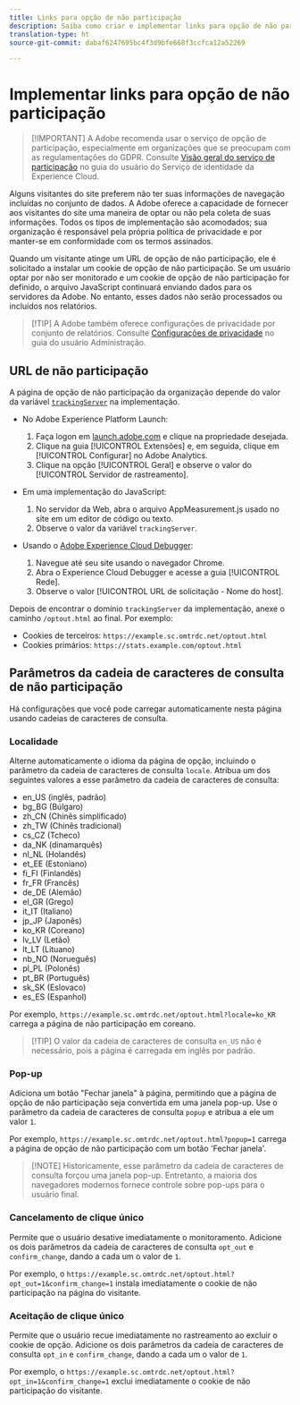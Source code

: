 ```yaml
---
title: Links para opção de não participação
description: Saiba como criar e implementar links para opção de não participação para visitantes do site.
translation-type: ht
source-git-commit: dabaf6247695bc4f3d9bfe668f3ccfca12a52269

---
```



# Implementar links para opção de não participação

>[!IMPORTANT] A Adobe recomenda usar o serviço de opção de participação, especialmente em organizações que se preocupam com as regulamentações do GDPR. Consulte [Visão geral do serviço de participação](https://docs.adobe.com/content/help/pt-BR/id-service/using/implementation/opt-in-service/optin-overview.html) no guia do usuário do Serviço de identidade da Experience Cloud.

Alguns visitantes do site preferem não ter suas informações de navegação incluídas no conjunto de dados. A Adobe oferece a capacidade de fornecer aos visitantes do site uma maneira de optar ou não pela coleta de suas informações. Todos os tipos de implementação são acomodados; sua organização é responsável pela própria política de privacidade e por manter-se em conformidade com os termos assinados.

Quando um visitante atinge um URL de opção de não participação, ele é solicitado a instalar um cookie de opção de não participação. Se um usuário optar por não ser monitorado e um cookie de opção de não participação for definido, o arquivo JavaScript continuará enviando dados para os servidores da Adobe. No entanto, esses dados não serão processados ou incluídos nos relatórios.

>[!TIP] A Adobe também oferece configurações de privacidade por conjunto de relatórios. Consulte [Configurações de privacidade](../../admin/admin/privacy-settings.md) no guia do usuário Administração.

## URL de não participação

A página de opção de não participação da organização depende do valor da variável [`trackingServer`](../vars/config-vars/trackingserver.md) na implementação.

* No Adobe Experience Platform Launch:
   1. Faça logon em [launch.adobe.com](https://launch.adobe.com) e clique na propriedade desejada.
   2. Clique na guia [!UICONTROL Extensões] e, em seguida, clique em [!UICONTROL Configurar] no Adobe Analytics.
   3. Clique na opção [!UICONTROL Geral] e observe o valor do [!UICONTROL Servidor de rastreamento].

* Em uma implementação do JavaScript:
   1. No servidor da Web, abra o arquivo AppMeasurement.js usado no site em um editor de código ou texto.
   2. Observe o valor da variável `trackingServer`.

* Usando o [Adobe Experience Cloud Debugger](https://docs.adobe.com/content/help/pt-BR/debugger/using/experience-cloud-debugger.html):
   1. Navegue até seu site usando o navegador Chrome.
   2. Abra o Experience Cloud Debugger e acesse a guia [!UICONTROL Rede].
   3. Observe o valor [!UICONTROL URL de solicitação - Nome do host].

Depois de encontrar o domínio `trackingServer` da implementação, anexe o caminho `/optout.html` ao final. Por exemplo:

* Cookies de terceiros: `https://example.sc.omtrdc.net/optout.html`
* Cookies primários: `https://stats.example.com/optout.html`

## Parâmetros da cadeia de caracteres de consulta de não participação

Há configurações que você pode carregar automaticamente nesta página usando cadeias de caracteres de consulta.

### Localidade

Alterne automaticamente o idioma da página de opção, incluindo o parâmetro da cadeia de caracteres de consulta `locale`. Atribua um dos seguintes valores a esse parâmetro da cadeia de caracteres de consulta:

* en_US (inglês, padrão)
* bg_BG (Búlgaro)
* zh_CN (Chinês simplificado)
* zh_TW (Chinês tradicional)
* cs_CZ (Tcheco)
* da_NK (dinamarquês)
* nl_NL (Holandês)
* et_EE (Estoniano)
* fi_FI (Finlandês)
* fr_FR (Francês)
* de_DE (Alemão)
* el_GR (Grego)
* it_IT (Italiano)
* jp_JP (Japonês)
* ko_KR (Coreano)
* lv_LV (Letão)
* lt_LT (Lituano)
* nb_NO (Norueguês)
* pl_PL (Polonês)
* pt_BR (Português)
* sk_SK (Eslovaco)
* es_ES (Espanhol)

Por exemplo, `https://example.sc.omtrdc.net/optout.html?locale=ko_KR` carrega a página de não participação em coreano.

>[!TIP] O valor da cadeia de caracteres de consulta `en_US` não é necessário, pois a página é carregada em inglês por padrão.

### Pop-up

Adiciona um botão &quot;Fechar janela&quot; à página, permitindo que a página de opção de não participação seja convertida em uma janela pop-up. Use o parâmetro da cadeia de caracteres de consulta `popup` e atribua a ele um valor `1`.

Por exemplo, `https://example.sc.omtrdc.net/optout.html?popup=1` carrega a página de opção de não participação com um botão &#39;Fechar janela&#39;.

>[!NOTE] Historicamente, esse parâmetro da cadeia de caracteres de consulta forçou uma janela pop-up. Entretanto, a maioria dos navegadores modernos fornece controle sobre pop-ups para o usuário final.

### Cancelamento de clique único

Permite que o usuário desative imediatamente o monitoramento. Adicione os dois parâmetros da cadeia de caracteres de consulta `opt_out` e `confirm_change`, dando a cada um o valor de `1`.

Por exemplo, o `https://example.sc.omtrdc.net/optout.html?opt_out=1&confirm_change=1` instala imediatamente o cookie de não participação na página do visitante.

### Aceitação de clique único

Permite que o usuário recue imediatamente no rastreamento ao excluir o cookie de opção. Adicione os dois parâmetros da cadeia de caracteres de consulta `opt_in` e `confirm_change`, dando a cada um o valor de `1`.

Por exemplo, o `https://example.sc.omtrdc.net/optout.html?opt_in=1&confirm_change=1` exclui imediatamente o cookie de não participação do visitante.
